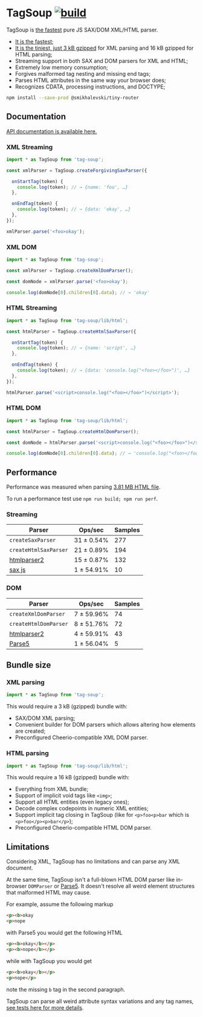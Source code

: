 # TagSoup [![build](https://github.com/smikhalevski/tag-soup/actions/workflows/master.yml/badge.svg?branch=master&event=push)](https://github.com/smikhalevski/tag-soup/actions/workflows/master.yml)

TagSoup is [the fastest](#performance) pure JS SAX/DOM XML/HTML parser.

- [It is the fastest](#performance);
- [It is the tiniest, just 3 kB gzipped](https://bundlephobia.com/result?p=tag-soup) for XML parsing and 16 kB gzipped for HTML parsing;
- Streaming support in both SAX and DOM parsers for XML and HTML; 
- Extremely low memory consumption;
- Forgives malformed tag nesting and missing end tags;
- Parses HTML attributes in the same way your browser does;
- Recognizes CDATA, processing instructions, and DOCTYPE;

```sh
npm install --save-prod @smikhalevski/tiny-router
```

## Documentation

[API documentation is available here.](https://smikhalevski.github.io/tag-soup/)

### XML Streaming

```ts
import * as TagSoup from 'tag-soup';

const xmlParser = TagSoup.createForgivingSaxParser({

  onStartTag(token) {
    console.log(token); // → {name: 'foo', …} 
  },

  onEndTag(token) {
    console.log(token); // → {data: 'okay', …} 
  },
});

xmlParser.parse('<foo>okay');
```

### XML DOM

```ts
import * as TagSoup from 'tag-soup';

const xmlParser = TagSoup.createXmlDomParser();

const domNode = xmlParser.parse('<foo>okay');

console.log(domNode[0].children[0].data); // → 'okay'
```

### HTML Streaming

```ts
import * as TagSoup from 'tag-soup/lib/html';

const htmlParser = TagSoup.createHtmlSaxParser({

  onStartTag(token) {
    console.log(token); // → {name: 'script', …} 
  },

  onEndTag(token) {
    console.log(token); // → {data: 'console.log("<foo></foo>")', …} 
  },
});

htmlParser.parse('<script>console.log("<foo></foo>")</script>');
```

### HTML DOM

```js
import * as TagSoup from 'tag-soup/lib/html';

const htmlParser = TagSoup.createHtmlDomParser();

const domNode = htmlParser.parse('<script>console.log("<foo></foo>")</script>');

console.log(domNode[0].children[0].data); // → 'console.log("<foo></foo>")'
```

## Performance

Performance was measured when parsing [3.81 MB HTML file](./src/test/test.html).

To run a performance test use `npm run build; npm run perf`.

### Streaming

| Parser  | Ops/sec | Samples |
| --- | --- | --- |
| `createSaxParser` | 31 ± 0.54% | 277 |
| `createHtmlSaxParser` | 21 ± 0.89% | 194 |
| [htmlparser2](https://github.com/fb55/htmlparser2) | 15 ± 0.87% | 132 |
| [sax js](https://github.com/isaacs/sax-js) | 1 ± 54.91% | 10 |

### DOM

| Parser  | Ops/sec | Samples |
| --- | --- | --- |
| `createXmlDomParser` | 7 ± 59.96% | 74 |
| `createHtmlDomParser` | 8 ± 51.76% | 72 |
| [htmlparser2](https://github.com/fb55/htmlparser2) | 4 ± 59.91% | 43 |
| [Parse5](https://github.com/inikulin/parse5) | 1 ± 56.04% | 5 |


## Bundle size

### XML parsing

```ts
import * as TagSoup from 'tag-soup';
```  

This would require a 3 kB (gzipped) bundle with: 

- SAX/DOM XML parsing;
- Convenient builder for DOM parsers which allows altering how elements are created;
- Preconfigured Cheerio-compatible XML DOM parser.


### HTML parsing

```ts
import * as TagSoup from 'tag-soup/lib/html';
```  

This would require a 16 kB (gzipped) bundle with: 

- Everything from XML bundle;
- Support of implicit void tags like `<img>`;
- Support all HTML entities (even legacy ones);
- Decode complex codepoints in numeric XML entities;
- Support implicit tag closing in TagSoup (like for `<p>foo<p>bar` which is `<p>foo</p><p>bar</p>`);
- Preconfigured Cheerio-compatible HTML DOM parser.



## Limitations

Considering XML, TagSoup has no limitations and can parse any XML document.

At the same time, TagSoup isn't a full-blown HTML DOM parser like in-browser `DOMParser` or [Parse5](https://github.com/inikulin/parse5). It doesn't resolve all weird element structures that malformed HTML may cause.

For example, assume the following markup
```html
<p><b>okay
<p>nope
``` 
with Parse5 you would get the following HTML
```html
<p><b>okay</b></p>
<p><b>nope</b></p>
``` 
while with TagSoup you would get
```html
<p><b>okay</b></p>
<p>nope</p>
``` 
note the missing `b` tag in the second paragraph.

TagSoup can parse all weird attribute syntax variations and any tag names, [see tests here for more details](https://github.com/smikhalevski/tag-soup/blob/master/src/test/createSaxParser.test.ts).
